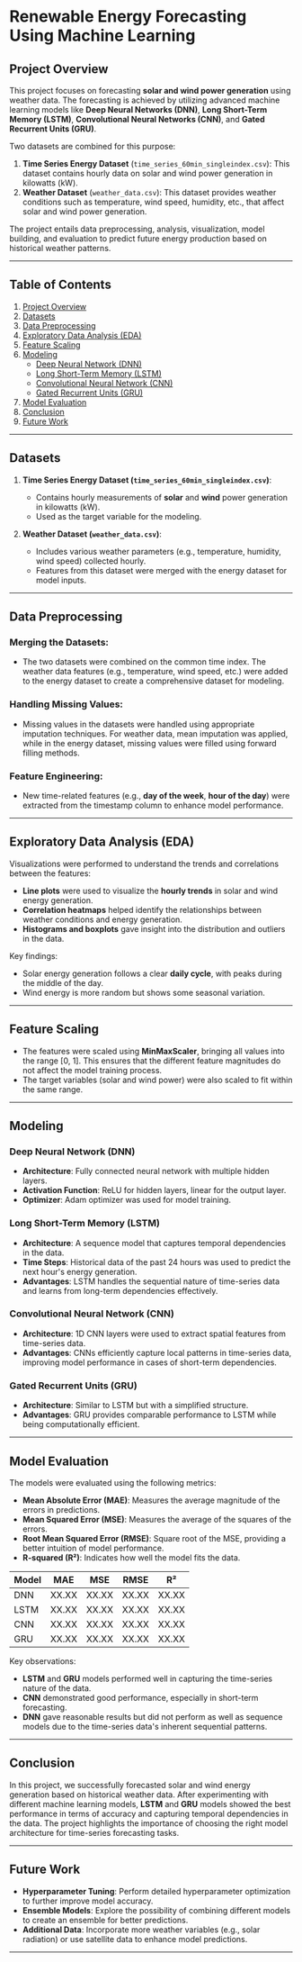 # Renewable Energy Forecasting Using Machine Learning

## Project Overview

This project focuses on forecasting **solar and wind power generation** using weather data. The forecasting is achieved by utilizing advanced machine learning models like **Deep Neural Networks (DNN)**, **Long Short-Term Memory (LSTM)**, **Convolutional Neural Networks (CNN)**, and **Gated Recurrent Units (GRU)**.

Two datasets are combined for this purpose:
1. **Time Series Energy Dataset** (`time_series_60min_singleindex.csv`): This dataset contains hourly data on solar and wind power generation in kilowatts (kW).
2. **Weather Dataset** (`weather_data.csv`): This dataset provides weather conditions such as temperature, wind speed, humidity, etc., that affect solar and wind power generation.

The project entails data preprocessing, analysis, visualization, model building, and evaluation to predict future energy production based on historical weather patterns.

---

## Table of Contents

1. [Project Overview](#project-overview)
2. [Datasets](#datasets)
3. [Data Preprocessing](#data-preprocessing)
4. [Exploratory Data Analysis (EDA)](#exploratory-data-analysis-eda)
5. [Feature Scaling](#feature-scaling)
6. [Modeling](#modeling)
    - [Deep Neural Network (DNN)](#deep-neural-network-dnn)
    - [Long Short-Term Memory (LSTM)](#long-short-term-memory-lstm)
    - [Convolutional Neural Network (CNN)](#convolutional-neural-network-cnn)
    - [Gated Recurrent Units (GRU)](#gated-recurrent-units-gru)
7. [Model Evaluation](#model-evaluation)
8. [Conclusion](#conclusion)
9. [Future Work](#future-work)

---

## Datasets

1. **Time Series Energy Dataset (`time_series_60min_singleindex.csv`)**:
    - Contains hourly measurements of **solar** and **wind** power generation in kilowatts (kW).
    - Used as the target variable for the modeling.

2. **Weather Dataset (`weather_data.csv`)**:
    - Includes various weather parameters (e.g., temperature, humidity, wind speed) collected hourly.
    - Features from this dataset were merged with the energy dataset for model inputs.

---

## Data Preprocessing

### Merging the Datasets:
- The two datasets were combined on the common time index. The weather data features (e.g., temperature, wind speed, etc.) were added to the energy dataset to create a comprehensive dataset for modeling.

### Handling Missing Values:
- Missing values in the datasets were handled using appropriate imputation techniques. For weather data, mean imputation was applied, while in the energy dataset, missing values were filled using forward filling methods.

### Feature Engineering:
- New time-related features (e.g., **day of the week**, **hour of the day**) were extracted from the timestamp column to enhance model performance.

---

## Exploratory Data Analysis (EDA)

Visualizations were performed to understand the trends and correlations between the features:
- **Line plots** were used to visualize the **hourly trends** in solar and wind energy generation.
- **Correlation heatmaps** helped identify the relationships between weather conditions and energy generation.
- **Histograms and boxplots** gave insight into the distribution and outliers in the data.

Key findings:
- Solar energy generation follows a clear **daily cycle**, with peaks during the middle of the day.
- Wind energy is more random but shows some seasonal variation.

---

## Feature Scaling

- The features were scaled using **MinMaxScaler**, bringing all values into the range [0, 1]. This ensures that the different feature magnitudes do not affect the model training process.
- The target variables (solar and wind power) were also scaled to fit within the same range.

---

## Modeling

### Deep Neural Network (DNN)
- **Architecture**: Fully connected neural network with multiple hidden layers.
- **Activation Function**: ReLU for hidden layers, linear for the output layer.
- **Optimizer**: Adam optimizer was used for model training.

### Long Short-Term Memory (LSTM)
- **Architecture**: A sequence model that captures temporal dependencies in the data.
- **Time Steps**: Historical data of the past 24 hours was used to predict the next hour's energy generation.
- **Advantages**: LSTM handles the sequential nature of time-series data and learns from long-term dependencies effectively.

### Convolutional Neural Network (CNN)
- **Architecture**: 1D CNN layers were used to extract spatial features from time-series data.
- **Advantages**: CNNs efficiently capture local patterns in time-series data, improving model performance in cases of short-term dependencies.

### Gated Recurrent Units (GRU)
- **Architecture**: Similar to LSTM but with a simplified structure.
- **Advantages**: GRU provides comparable performance to LSTM while being computationally efficient.

---

## Model Evaluation

The models were evaluated using the following metrics:
- **Mean Absolute Error (MAE)**: Measures the average magnitude of the errors in predictions.
- **Mean Squared Error (MSE)**: Measures the average of the squares of the errors.
- **Root Mean Squared Error (RMSE)**: Square root of the MSE, providing a better intuition of model performance.
- **R-squared (R²)**: Indicates how well the model fits the data.

| Model   | MAE    | MSE    | RMSE   | R²    |
|---------|--------|--------|--------|-------|
| DNN     | XX.XX  | XX.XX  | XX.XX  | XX.XX |
| LSTM    | XX.XX  | XX.XX  | XX.XX  | XX.XX |
| CNN     | XX.XX  | XX.XX  | XX.XX  | XX.XX |
| GRU     | XX.XX  | XX.XX  | XX.XX  | XX.XX |

Key observations:
- **LSTM** and **GRU** models performed well in capturing the time-series nature of the data.
- **CNN** demonstrated good performance, especially in short-term forecasting.
- **DNN** gave reasonable results but did not perform as well as sequence models due to the time-series data's inherent sequential patterns.

---

## Conclusion

In this project, we successfully forecasted solar and wind energy generation based on historical weather data. After experimenting with different machine learning models, **LSTM** and **GRU** models showed the best performance in terms of accuracy and capturing temporal dependencies in the data. The project highlights the importance of choosing the right model architecture for time-series forecasting tasks.

---

## Future Work

- **Hyperparameter Tuning**: Perform detailed hyperparameter optimization to further improve model accuracy.
- **Ensemble Models**: Explore the possibility of combining different models to create an ensemble for better predictions.
- **Additional Data**: Incorporate more weather variables (e.g., solar radiation) or use satellite data to enhance model predictions.

---
